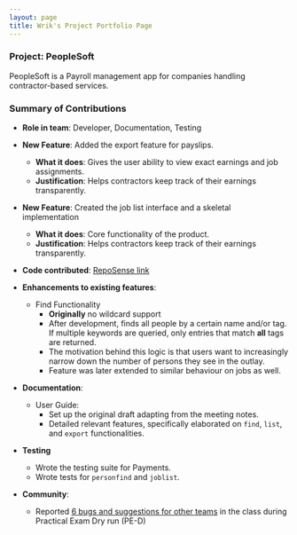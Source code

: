 ```yaml
---
layout: page
title: Wrik's Project Portfolio Page
---
```

### Project: PeopleSoft

PeopleSoft is a Payroll management app for companies handling contractor-based services.

### Summary of Contributions

* **Role in team**: Developer, Documentation, Testing

* **New Feature**: Added the export feature for payslips.
  * **What it does**: Gives the user ability to view exact earnings and job assignments.
  * **Justification**: Helps contractors keep track of their earnings transparently.

* **New Feature**: Created the job list interface and a skeletal implementation
  * **What it does**: Core functionality of the product.
  * **Justification**: Helps contractors keep track of their earnings transparently.

* **Code contributed**: [RepoSense link](https://nus-cs2103-ay2122s2.github.io/tp-dashboard/?search=thewrik)

* **Enhancements to existing features**:
  * Find Functionality
    * **Originally** no wildcard support
    * After development, finds all people by a certain name and/or tag. If multiple keywords are queried, only entries
      that match **all** tags are returned.
    * The motivation behind this logic is that users want to increasingly narrow down the number
      of persons they see in the outlay.
    * Feature was later extended to similar behaviour on jobs as well.

* **Documentation**:
  * User Guide:
    * Set up the original draft adapting from the meeting notes.
    * Detailed relevant features, specifically elaborated on `find`, `list`, and `export` functionalities.

* **Testing**
  * Wrote the testing suite for Payments.
  * Wrote tests for `personfind` and `joblist`.

* **Community**:
  * Reported [6 bugs and suggestions for other teams](https://github.com/thewrik/ped/issues) in the class during Practical Exam Dry run (PE-D)

